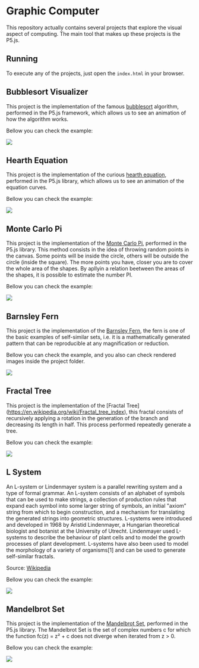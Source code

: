 # Graphic Computer
This repository actually contains several projects that explore the visual aspect of computing. The main tool that makes up these projects is the P5.js.

## Running
To execute any of the projects, just open the `index.html` in your browser.

## Bubblesort Visualizer
This project is the implementation of the famous [bubblesort](https://pt.wikipedia.org/wiki/Bubble_sort) algorithm, performed in the P5.js framework, which allows us to see an animation of how the algorithm works.

Bellow you can check the example:

![](/BubbleSort/bubbleSort.gif)

## Hearth Equation
This project is the implementation of the curious [hearth equation](https://mathworld.wolfram.com/HeartCurve.html), performed in the P5.js library, which allows us to see an animation of the equation curves.

Bellow you can check the example:


![](/HeartEquation/heart.gif)

## Monte Carlo Pi
This project is the implementation of the [Monte Carlo Pi](https://en.wikipedia.org/wiki/Monte_Carlo_method), performed in the P5.js library. This method consists in the idea of throwing random points in the canvas. Some points will be inside the circle, others will be outside the circle (inside the square). The more points you have, closer you are to cover the whole area of the shapes. By apllyin a relation beetween the areas of the shapes, it is possible to estimate the number PI.

Bellow you can check the example:


![](/MonteCarloPI/MonteCarloPi.gif)

## Barnsley Fern
This project is the implementation of the [Barnsley Fern](https://en.wikipedia.org/wiki/Barnsley_fern), the fern is one of the basic examples of self-similar sets, i.e. it is a mathematically generated pattern that can be reproducible at any magnification or reduction.

Bellow you can check the example, and you also can check rendered images inside the project folder.

![](/BarnsleyFern/animation.gif)

## Fractal Tree
This project is the implementation of the [Fractal Tree] (https://en.wikipedia.org/wiki/Fractal_tree_index), this fractal consists of recursively applying a rotation in the generation of the branch and decreasing its length in half. This process performed repeatedly generate a tree.

Bellow you can check the example:

![](/FractalTree/fractal_tree.png)

## L System
An L-system or Lindenmayer system is a parallel rewriting system and a type of formal grammar. An L-system consists of an alphabet of symbols that can be used to make strings, a collection of production rules that expand each symbol into some larger string of symbols, an initial "axiom" string from which to begin construction, and a mechanism for translating the generated strings into geometric structures. L-systems were introduced and developed in 1968 by Aristid Lindenmayer, a Hungarian theoretical biologist and botanist at the University of Utrecht. Lindenmayer used L-systems to describe the behaviour of plant cells and to model the growth processes of plant development. L-systems have also been used to model the morphology of a variety of organisms[1] and can be used to generate self-similar fractals.

Source: [Wikipedia](https://en.wikipedia.org/wiki/L-system)

Bellow you can check the example:

![](/LSystem/l-tree.png)

## Mandelbrot Set
This project is the implementation of the [Mandelbrot Set](https://en.wikipedia.org/wiki/Mandelbrot_set), performed in the P5.js library. The Mandelbrot Set is the set of complex numbers c for which the function fc(z) = z² + c does not diverge when iterated from z > 0.

Bellow you can check the example:


![](/MandelbrotSet/example.png)


